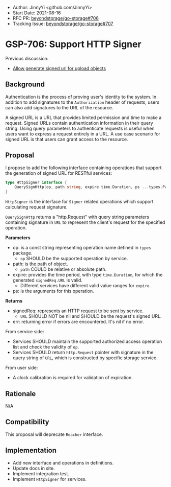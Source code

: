 - Author: JinnyYi <github.com/JinnyYi>
- Start Date: 2021-08-16
- RFC PR: [beyondstorage/go-storage#706](https://github.com/beyondstorage/go-storage/issues/706)
- Tracking Issue: [beyondstorage/go-storage#707](https://github.com/beyondstorage/go-storage/issues/707)

# GSP-706: Support HTTP Signer

Previous discussion:

- [Allow generate signed url for upload objects](https://github.com/beyondstorage/go-storage/issues/646)

## Background

Authentication is the process of proving user's identity to the system. In addition to add signatures to the `Authorization` header of requests, users can also add signatures to the URL of the resource.

A signed URL is a URL that provides limited permission and time to make a request. Signed URLs contain authentication information in their query string. Using query parameters to authenticate requests is useful when users want to express a request entirely in a URL. A use case scenario for signed URL is that users can grant access to the resource.

## Proposal

I propose to add the following interface containing operations that support the generation of signed URL for RESTful services:

```go
type HttpSigner interface {
    QuerySignHttp(op, path string, expire time.Duration, ps ...types.Pair) (signedReq *http.Request, err error)
}
```

`HttpSigner` is the interface for `Signer` related operations which support calculating request signature.

`QuerySignHttp` returns a "http.Request" with query string parameters containing signature in `URL` to represent the client's request for the specified operation.

**Parameters**

- op: is a const string representing operation name defined in `types` package.
  - `op` SHOULD be the supported operation by service.
- path: is the path of object.
  - `path` COULD be relative or absolute path.
- expire: provides the time period, with type `time.Duration`, for which the generated `signedReq.URL` is valid.
  - Different services have different valid value ranges for `expire`.
- ps: is the arguments for this operation.

**Returns**

- signedReq: represents an HTTP request to be sent by service.
  - `URL` SHOULD NOT be nil and SHOULD be the request's signed URL.
- err: returning error if errors are encountered. It's nil if no error.

From service side:

- Services SHOULD maintain the supported authorized access operation list and check the validity of `op`.
- Services SHOULD return `http.Request` pointer with signature in the query string of `URL`, which is constructed by specific storage service.

From user side:

- A clock calibration is required for validation of expiration.

## Rationale

N/A

## Compatibility

This proposal will deprecate `Reacher` interface.

## Implementation

- Add new interface and operations in definitions.
- Update docs in site.
- Implement integration test.
- Implement `HttpSigner` for services.
